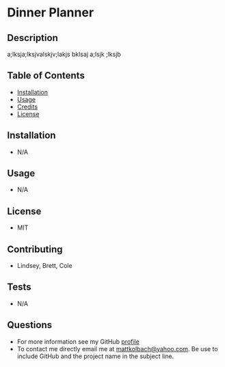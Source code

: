 # Dinner Planner

## Description

a;lksja;lksjvalskjv;lakjs bklsaj a;lsjk ;lksjb

## Table of Contents
- [Installation](#installation)
- [Usage](#usage)
- [Credits](#credits)
- [License](#license)

## Installation
- N/A

## Usage
- N/A

## License
- MIT

## Contributing
- Lindsey, Brett, Cole

## Tests
- N/A
## Questions
- For more information see my GitHub [profile](https://github.com/MattKolbach)
- To contact me directly email me at <mattkolbach@yahoo.com>. Be use to include GitHub and the project name in the subject line.

